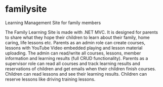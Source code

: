 # familysite
Learning Management Site for family members

The Family Learning Site is made with .NET MVC.
It is designed for parents to share what they hope their children to learn about their family, home caring, life lessons etc.
Parents as an admin role can create courses, lessons with YouTube Video embedded playing and lesson material uploading. 
The admin can read/write all courses, lessons, member information and learning results (full CRUD functionality).
Parents as a supervisor role can read all courses and track learning results and reservations of children and 
get emails when their children finish courses.  
Children can read lessons and see their learning results. 
Children can reserve lessons like driving training lessons. 
